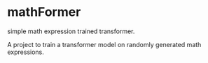 # mathFormer
simple math expression trained transformer.

A project to train a transformer model on randomly generated math expressions.